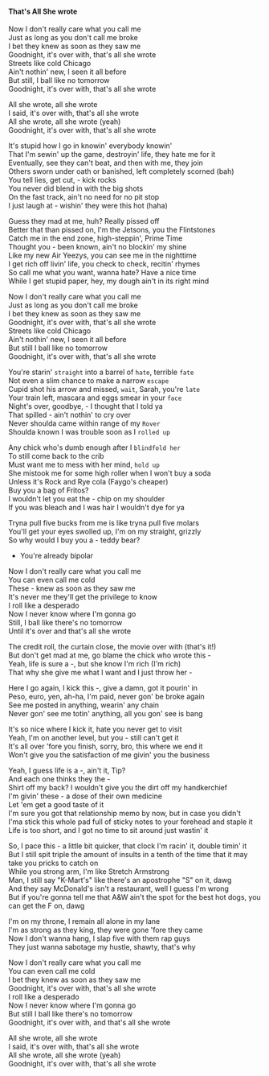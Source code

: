 #### That's All She wrote
  
Now I don't really care what you call me  
Just as long as you don't call me broke  
I bet they knew as soon as they saw me  
Goodnight, it's over with, that's all she wrote  
Streets like cold Chicago  
Ain't nothin' new, I seen it all before  
But still, I ball like no tomorrow  
Goodnight, it's over with, that's all she wrote

All she wrote, all she wrote  
I said, it's over with, that's all she wrote  
All she wrote, all she wrote (yeah)  
Goodnight, it's over with, that's all she wrote

It's stupid how I go in knowin' everybody knowin'  
That I'm sewin' up the game, destroyin' life, they hate me for it  
Eventually, see they can't beat, and then with me, they join  
Others sworn under oath or banished, left completely scorned (bah)  
You tell lies, get cut, - kick rocks  
You never did blend in with the big shots  
On the fast track, ain't no need for no pit stop  
I just laugh at - wishin' they were this hot (haha)

Guess they mad at me, huh? Really pissed off  
Better that than pissed on, I'm the Jetsons, you the Flintstones  
Catch me in the end zone, high-steppin', Prime Time  
Thought you - been known, ain't no blockin' my shine  
Like my new Air Yeezys, you can see me in the nighttime  
I get rich off livin' life, you check to check, recitin' rhymes  
So call me what you want, wanna hate? Have a nice time  
While I get stupid paper, hey, my dough ain't in its right mind

Now I don't really care what you call me  
Just as long as you don't call me broke  
I bet they knew as soon as they saw me  
Goodnight, it's over with, that's all she wrote  
Streets like cold Chicago  
Ain't nothin' new, I seen it all before  
But still I ball like no tomorrow  
Goodnight, it's over with, that's all she wrote

You're starin' `straight` into a barrel of `hate`, terrible `fate`  
Not even a slim chance to make a narrow `escape`  
Cupid shot his arrow and missed, `wait`, Sarah, you're `late`  
Your train left, mascara and eggs smear in your `face`  
Night's over, goodbye, - I thought that I told ya  
That spilled - ain't nothin' to cry over  
Never shoulda came within range of my `Rover`  
Shoulda known I was trouble soon as I `rolled up`

Any chick who's dumb enough after I `blindfold her`  
To still come back to the crib  
Must want me to mess with her mind, `hold up`  
She mistook me for some high roller when I won't buy a soda  
Unless it's Rock and Rye cola (Faygo's cheaper)  
Buy you a bag of Fritos?  
I wouldn't let you eat the - chip on my shoulder  
If you was bleach and I was hair I wouldn't dye for ya

Tryna pull five bucks from me is like tryna pull five molars  
You'll get your eyes swolled up, I'm on my straight, grizzly  
So why would I buy you a - teddy bear?  
- You're already bipolar

Now I don't really care what you call me  
You can even call me cold  
These - knew as soon as they saw me  
It's never me they'll get the privilege to know  
I roll like a desperado  
Now I never know where I'm gonna go  
Still, I ball like there's no tomorrow  
Until it's over and that's all she wrote

The credit roll, the curtain close, the movie over with (that's it!)  
But don't get mad at me, go blame the chick who wrote this -  
Yeah, life is sure a -, but she know I'm rich (I'm rich)  
That why she give me what I want and I just throw her -

Here I go again, I kick this -, give a damn, got it pourin' in  
Peso, euro, yen, ah-ha, I'm paid, never gon' be broke again  
See me posted in anything, wearin' any chain  
Never gon' see me totin' anything, all you gon' see is bang

It's so nice where I kick it, hate you never get to visit  
Yeah, I'm on another level, but you - still can't get it  
It's all over 'fore you finish, sorry, bro, this where we end it  
Won't give you the satisfaction of me givin' you the business

Yeah, I guess life is a -, ain't it, Tip?  
And each one thinks they the -  
Shirt off my back? I wouldn't give you the dirt off my handkerchief  
I'm givin' these - a dose of their own medicine  
Let 'em get a good taste of it  
I'm sure you got that relationship memo by now, but in case you didn't  
I'ma stick this whole pad full of sticky notes to your forehead and staple it  
Life is too short, and I got no time to sit around just wastin' it

So, I pace this - a little bit quicker, that clock I'm racin' it, double timin' it  
But I still spit triple the amount of insults in a tenth of the time that it may take you pricks to catch on  
While you strong arm, I'm like Stretch Armstrong  
Man, I still say "K-Mart's" like there's an apostrophe "S" on it, dawg  
And they say McDonald's isn't a restaurant, well I guess I'm wrong  
But if you're gonna tell me that A&W ain't the spot for the best hot dogs, you can get the F on, dawg

I'm on my throne, I remain all alone in my lane  
I'm as strong as they king, they were gone 'fore they came  
Now I don't wanna hang, I slap five with them rap guys  
They just wanna sabotage my hustle, shawty, that's why

Now I don't really care what you call me  
You can even call me cold  
I bet they knew as soon as they saw me  
Goodnight, it's over with, that's all she wrote  
I roll like a desperado  
Now I never know where I'm gonna go  
But still I ball like there's no tomorrow  
Goodnight, it's over with, and that's all she wrote

All she wrote, all she wrote  
I said, it's over with, that's all she wrote  
All she wrote, all she wrote (yeah)  
Goodnight, it's over with, that's all she wrote